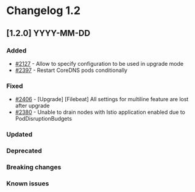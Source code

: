 # Changelog 1.2

## [1.2.0] YYYY-MM-DD

### Added

- [#2127](https://github.com/epiphany-platform/epiphany/issues/2127) - Allow to specify configuration to be used in upgrade mode
- [#2397](https://github.com/epiphany-platform/epiphany/issues/2397) - Restart CoreDNS pods conditionally

### Fixed

- [#2406](https://github.com/epiphany-platform/epiphany/issues/2406) - [Upgrade] [Filebeat] All settings for multiline feature are lost after upgrade
- [#2380](https://github.com/epiphany-platform/epiphany/issues/2380) - Unable to drain nodes with Istio application enabled due to PodDisruptionBudgets

### Updated

### Deprecated

### Breaking changes

### Known issues
